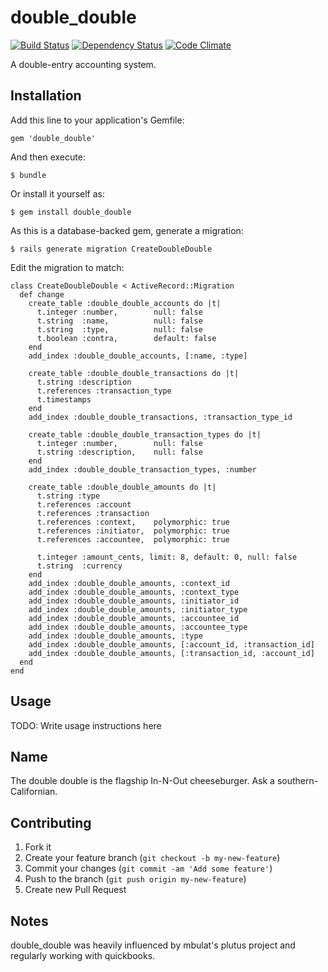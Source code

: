 # double_double
[![Build Status](https://travis-ci.org/crftr/double_double.png)](https://travis-ci.org/crftr/double_double)
[![Dependency Status](https://gemnasium.com/crftr/double_double.png)](https://gemnasium.com/crftr/double_double)
[![Code Climate](https://codeclimate.com/badge.png)](https://codeclimate.com/github/crftr/double_double)

A double-entry accounting system.

## Installation

Add this line to your application's Gemfile:

    gem 'double_double'

And then execute:

    $ bundle

Or install it yourself as:

    $ gem install double_double

As this is a database-backed gem, generate a migration:

    $ rails generate migration CreateDoubleDouble

Edit the migration to match:

    class CreateDoubleDouble < ActiveRecord::Migration
      def change
        create_table :double_double_accounts do |t|
          t.integer :number,        null: false
          t.string  :name,          null: false
          t.string  :type,          null: false
          t.boolean :contra,        default: false
        end
        add_index :double_double_accounts, [:name, :type]

        create_table :double_double_transactions do |t|
          t.string :description
          t.references :transaction_type
          t.timestamps
        end
        add_index :double_double_transactions, :transaction_type_id

        create_table :double_double_transaction_types do |t|
          t.integer :number,        null: false
          t.string :description,    null: false
        end
        add_index :double_double_transaction_types, :number

        create_table :double_double_amounts do |t|
          t.string :type
          t.references :account
          t.references :transaction
          t.references :context,    polymorphic: true
          t.references :initiator,  polymorphic: true
          t.references :accountee,  polymorphic: true
          
          t.integer :amount_cents, limit: 8, default: 0, null: false
          t.string  :currency
        end
        add_index :double_double_amounts, :context_id
        add_index :double_double_amounts, :context_type
        add_index :double_double_amounts, :initiator_id
        add_index :double_double_amounts, :initiator_type
        add_index :double_double_amounts, :accountee_id
        add_index :double_double_amounts, :accountee_type
        add_index :double_double_amounts, :type
        add_index :double_double_amounts, [:account_id, :transaction_id]
        add_index :double_double_amounts, [:transaction_id, :account_id]
      end
    end

## Usage

TODO: Write usage instructions here

## Name

The double double is the flagship In-N-Out cheeseburger.  Ask a southern-Californian.

## Contributing

1. Fork it
2. Create your feature branch (`git checkout -b my-new-feature`)
3. Commit your changes (`git commit -am 'Add some feature'`)
4. Push to the branch (`git push origin my-new-feature`)
5. Create new Pull Request

## Notes

double_double was heavily influenced by mbulat's plutus project and regularly working with quickbooks.